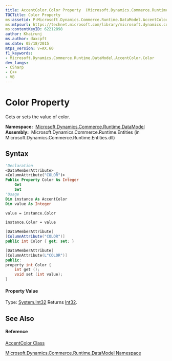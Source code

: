 ```yaml
---
title: AccentColor.Color Property  (Microsoft.Dynamics.Commerce.Runtime.DataModel)
TOCTitle: Color Property
ms:assetid: P:Microsoft.Dynamics.Commerce.Runtime.DataModel.AccentColor.Color
ms:mtpsurl: https://technet.microsoft.com/library/microsoft.dynamics.commerce.runtime.datamodel.accentcolor.color(v=AX.60)
ms:contentKeyID: 62212898
author: Khairunj
ms.author: daxcpft
ms.date: 05/18/2015
mtps_version: v=AX.60
f1_keywords:
- Microsoft.Dynamics.Commerce.Runtime.DataModel.AccentColor.Color
dev_langs:
- CSharp
- C++
- VB
---
```


# Color Property

Gets or sets the value of color.

**Namespace:**  [Microsoft.Dynamics.Commerce.Runtime.DataModel](microsoft-dynamics-commerce-runtime-datamodel-namespace.md)  
**Assembly:**  Microsoft.Dynamics.Commerce.Runtime.Entities (in Microsoft.Dynamics.Commerce.Runtime.Entities.dll)

## Syntax

``` vb
'Declaration
<DataMemberAttribute> _
<ColumnAttribute("COLOR")> _
Public Property Color As Integer
    Get
    Set
'Usage
Dim instance As AccentColor
Dim value As Integer

value = instance.Color

instance.Color = value
```

``` csharp
[DataMemberAttribute]
[ColumnAttribute("COLOR")]
public int Color { get; set; }
```

``` c++
[DataMemberAttribute]
[ColumnAttribute(L"COLOR")]
public:
property int Color {
    int get ();
    void set (int value);
}
```

#### Property Value

Type: [System.Int32](https://technet.microsoft.com/library/td2s409d\(v=ax.60\))  
Returns [Int32](https://technet.microsoft.com/library/td2s409d\(v=ax.60\)).  

## See Also

#### Reference

[AccentColor Class](accentcolor-class-microsoft-dynamics-commerce-runtime-datamodel.md)

[Microsoft.Dynamics.Commerce.Runtime.DataModel Namespace](microsoft-dynamics-commerce-runtime-datamodel-namespace.md)

